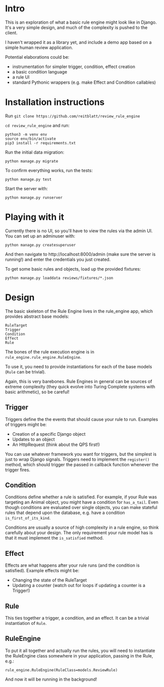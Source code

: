 # Intro

This is an exploration of what a basic rule engine might look like in Django. It's a very simple design, and much of the complexity is pushed to the client.

I haven't wrapped it as a library yet, and include a demo app based on a simple human review application.

Potential elaborations could be:
- instrumentation for simpler trigger, condition, effect creation
- a basic condition language
- a rule UI
- standard Pythonic wrappers (e.g. make Effect and Condition callables)

# Installation instructions

Run `git clone https://github.com/reitblatt/review_rule_engine`

`cd review_rule_engine` and run:

```
python3 -m venv env
source env/bin/activate
pip3 install -r requirements.txt
```

Run the initial data migration:

```
python manage.py migrate
```

To confirm everything works, run the tests:
```
python manage.py test
```

Start the server with:
```
python manage.py runserver
```

# Playing with it

Currently there is no UI, so you'll have to view the rules via the admin UI. You can set up an adminuser with:
```
python manage.py createsuperuser
```

And then navigate to http://localhost:8000/admin (make sure the server is running!) and enter the credentials you just created.

To get some basic rules and objects, load up the provided fixtures:

```
python manage.py loaddata reviews/fixtures/*.json
```

# Design

The basic skeleton of the Rule Engine lives in the rule_engine app, which provides abstract base models:
```
RuleTarget
Trigger
Condition
Effect
Rule
```

The bones of the rule execution engine is in `rule_engine.rule_engine.RuleEngine`.

To use it, you need to provide instantiations for each of the base models (`Rule` can be trivial).

Again, this is very barebones. Rule Engines in general can be sources of extreme complexity (they quick evolve into Turing Complete systems with basic arithmetic), so be careful!

## Trigger
Triggers define the the events that should cause your rule to run. Examples of triggers might be:

- Creation of a specific Django object
- Updates to an object
- An HttpRequest (think about the QPS first!)

You can use whatever framework you want for triggers, but the simplest is just to wrap Django signals. Triggers need to implement the `register()` method, which should trigger the passed in callback function whenever the trigger fires.

## Condition
Conditions define whether a rule is satisfied. For example, if your Rule was targeting an Animal object, you might have a condition for `has_a_tail`. Even though conditions are evaluated over single objects, you can make stateful rules that depend upon the database, e.g. have a condition `is_first_of_its_kind`.

Conditions are usually a source of high complexity in a rule engine, so think carefully about your design. The only requirement your rule model has is that it must implement the `is_satisfied` method.

## Effect
Effects are what happens after your rule runs (and the condition is satisfied). Example effects might be:

- Changing the state of the RuleTarget
- Updating a counter (watch out for loops if updating a counter is a Trigger!)

## Rule
This ties together a trigger, a condition, and an effect. It can be a trivial instantiation of `Rule`.

## RuleEngine

To put it all together and actually run the rules, you will need to instantiate the RuleEngine class somewhere in your application, passing in the Rule, e.g.:

```rule_engine.RuleEngine(RuleClass=models.ReviewRule)```

And now it will be running in the background!
